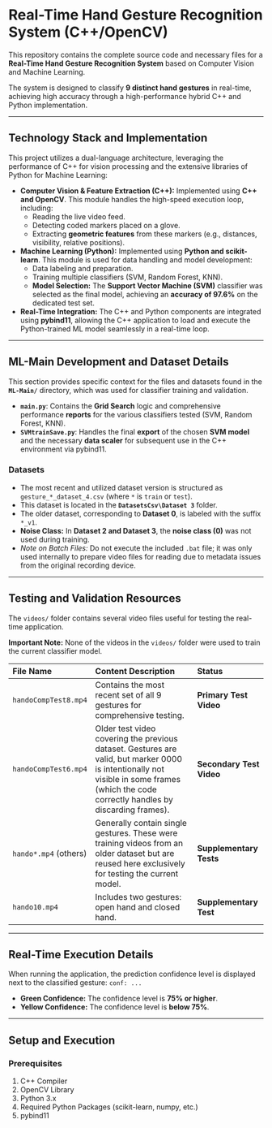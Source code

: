 # Real-Time Hand Gesture Recognition System (C++/OpenCV)

This repository contains the complete source code and necessary files for a **Real-Time Hand Gesture Recognition System** based on Computer Vision and Machine Learning.

The system is designed to classify **9 distinct hand gestures** in real-time, achieving high accuracy through a high-performance hybrid C++ and Python implementation.

---

## Technology Stack and Implementation

This project utilizes a dual-language architecture, leveraging the performance of C++ for vision processing and the extensive libraries of Python for Machine Learning:

* **Computer Vision & Feature Extraction (C++):** Implemented using **C++ and OpenCV**. This module handles the high-speed execution loop, including:
    * Reading the live video feed.
    * Detecting coded markers placed on a glove.
    * Extracting **geometric features** from these markers (e.g., distances, visibility, relative positions).
* **Machine Learning (Python):** Implemented using **Python and scikit-learn**. This module is used for data handling and model development:
    * Data labeling and preparation.
    * Training multiple classifiers (SVM, Random Forest, KNN).
    * **Model Selection:** The **Support Vector Machine (SVM)** classifier was selected as the final model, achieving an **accuracy of 97.6%** on the dedicated test set.
* **Real-Time Integration:** The C++ and Python components are integrated using **pybind11**, allowing the C++ application to load and execute the Python-trained ML model seamlessly in a real-time loop.

---

## ML-Main Development and Dataset Details

This section provides specific context for the files and datasets found in the **`ML-Main/`** directory, which was used for classifier training and validation.

* **`main.py`**: Contains the **Grid Search** logic and comprehensive performance **reports** for the various classifiers tested (SVM, Random Forest, KNN).
* **`SVMtrainSave.py`**: Handles the final **export** of the chosen **SVM model** and the necessary **data scaler** for subsequent use in the C++ environment via pybind11.

### Datasets

* The most recent and utilized dataset version is structured as `gesture_*_dataset_4.csv` (where `*` is `train` or `test`).
* This dataset is located in the **`DatasetsCsv\Dataset 3`** folder.
* The older dataset, corresponding to **Dataset 0**, is labeled with the suffix `*_v1`.
* **Noise Class:** In **Dataset 2 and Dataset 3**, the **noise class (0)** was not used during training.
* *Note on Batch Files:* Do not execute the included `.bat` file; it was only used internally to prepare video files for reading due to metadata issues from the original recording device.

---

## Testing and Validation Resources

The `videos/` folder contains several video files useful for testing the real-time application.

**Important Note:** None of the videos in the `videos/` folder were used to train the current classifier model.

| File Name | Content Description | Status |
| :--- | :--- | :--- |
| `handoCompTest8.mp4` | Contains the most recent set of all 9 gestures for comprehensive testing. | **Primary Test Video** |
| `handoCompTest6.mp4` | Older test video covering the previous dataset. Gestures are valid, but marker 0000 is intentionally not visible in some frames (which the code correctly handles by discarding frames). | **Secondary Test Video** |
| `hando*.mp4` (others) | Generally contain single gestures. These were training videos from an older dataset but are reused here exclusively for testing the current model. | **Supplementary Tests** |
| `hando10.mp4` | Includes two gestures: open hand and closed hand. | **Supplementary Test** |

---

## Real-Time Execution Details

When running the application, the prediction confidence level is displayed next to the classified gesture: `conf: ...`

* **Green Confidence:** The confidence level is **75% or higher**.
* **Yellow Confidence:** The confidence level is **below 75%**.

---

## Setup and Execution

### Prerequisites

1.  C++ Compiler
2.  OpenCV Library
3.  Python 3.x
4.  Required Python Packages (scikit-learn, numpy, etc.)
5.  pybind11
